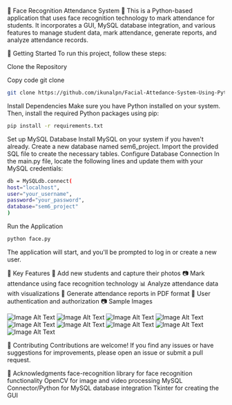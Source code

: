 👀 Face Recognition Attendance System 📝
This is a Python-based application that uses face recognition technology to mark attendance for students. It incorporates a GUI, MySQL database integration, and various features to manage student data, mark attendance, generate reports, and analyze attendance records.

🚀 Getting Started
To run this project, follow these steps:

Clone the Repository

Copy code
git clone 
```bash
git clone https://github.com/ikunalpn/Facial-Attedance-System-Using-Python-Tkinter.git
```

Install Dependencies
Make sure you have Python installed on your system. Then, install the required Python packages using pip:


```bash
pip install -r requirements.txt
```
Set up MySQL Database
Install MySQL on your system if you haven't already.
Create a new database named sem6_project.
Import the provided SQL file to create the necessary tables.
Configure Database Connection
In the main.py file, locate the following lines and update them with your MySQL credentials:

```bash
db = MySQLdb.connect(
host="localhost",
user="your_username",
password="your_password",
database="sem6_project"
)
```
Run the Application

```bash
python face.py
```
The application will start, and you'll be prompted to log in or create a new user.

🔑 Key Features
👥 Add new students and capture their photos
📷 Mark attendance using face recognition technology
📊 Analyze attendance data with visualizations
📃 Generate attendance reports in PDF format
🔐 User authentication and authorization
📷 Sample Images

![Image Alt Text](https://github.com/ikunalpn/Sem6-Project/blob/Main/GUI_Screenshots/login.png)
![Image Alt Text](https://github.com/ikunalpn/Facial-Attedance-System-Using-Python-Tkinter/blob/main/GUI_Screenshots/Main_Window.png)
![Image Alt Text](https://github.com/ikunalpn/Facial-Attedance-System-Using-Python-Tkinter/blob/main/GUI_Screenshots/Add_User.png)
![Image Alt Text](https://github.com/ikunalpn/Facial-Attedance-System-Using-Python-Tkinter/blob/main/GUI_Screenshots/Add_Student.png)
![Image Alt Text](https://github.com/ikunalpn/Facial-Attedance-System-Using-Python-Tkinter/blob/main/GUI_Screenshots/Mark_Attendance_Subject_Wise.png)
![Image Alt Text](https://github.com/ikunalpn/Facial-Attedance-System-Using-Python-Tkinter/blob/main/GUI_Screenshots/All_Stats.png)
![Image Alt Text](https://github.com/ikunalpn/Facial-Attedance-System-Using-Python-Tkinter/blob/main/GUI_Screenshots/Student_Wise_Stat.png)
![Image Alt Text](https://github.com/ikunalpn/Facial-Attedance-System-Using-Python-Tkinter/blob/main/GUI_Screenshots/Generate_Report.png)
![Image Alt Text](https://github.com/ikunalpn/Facial-Attedance-System-Using-Python-Tkinter/blob/main/GUI_Screenshots/Subject_Wise_Report.png)

🤝 Contributing
Contributions are welcome! If you find any issues or have suggestions for improvements, please open an issue or submit a pull request.

👏 Acknowledgments
face-recognition library for face recognition functionality
OpenCV for image and video processing
MySQL Connector/Python for MySQL database integration
Tkinter for creating the GUI
